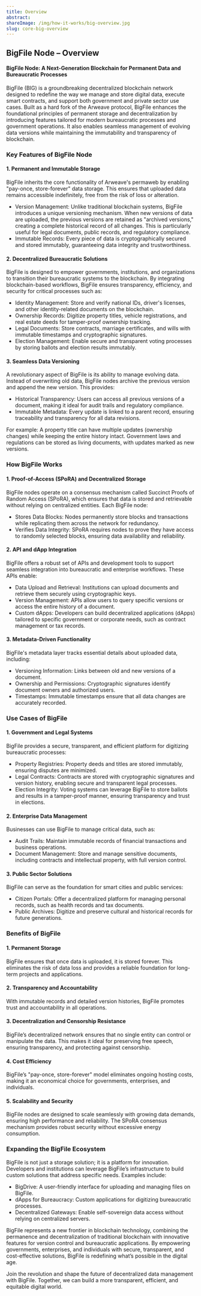 ```yaml
---
title: Overview
abstract:
shareImage: /img/how-it-works/big-overview.jpg
slug: core-big-overview
---
```


## BigFile Node – Overview

#### BigFile Node: A Next-Generation Blockchain for Permanent Data and Bureaucratic Processes
BigFile (BIG) is a groundbreaking decentralized blockchain network designed to redefine the way we manage and store digital data, execute smart contracts, and support both government and private sector use cases. Built as a hard fork of the Arweave protocol, BigFile enhances the foundational principles of permanent storage and decentralization by introducing features tailored for modern bureaucratic processes and government operations. It also enables seamless management of evolving data versions while maintaining the immutability and transparency of blockchain.

### Key Features of BigFile Node
#### 1. Permanent and Immutable Storage
BigFile inherits the core functionality of Arweave's permaweb by enabling "pay-once, store-forever" data storage. This ensures that uploaded data remains accessible indefinitely, free from the risk of loss or alteration.

- Version Management: Unlike traditional blockchain systems, BigFile introduces a unique versioning mechanism. When new versions of data are uploaded, the previous versions are retained as "archived versions," creating a complete historical record of all changes. This is particularly useful for legal documents, public records, and regulatory compliance.
- Immutable Records: Every piece of data is cryptographically secured and stored immutably, guaranteeing data integrity and trustworthiness.

#### 2. Decentralized Bureaucratic Solutions
BigFile is designed to empower governments, institutions, and organizations to transition their bureaucratic systems to the blockchain. By integrating blockchain-based workflows, BigFile ensures transparency, efficiency, and security for critical processes such as:

- Identity Management: Store and verify national IDs, driver's licenses, and other identity-related documents on the blockchain.
- Ownership Records: Digitize property titles, vehicle registrations, and real estate deeds for tamper-proof ownership tracking.
- Legal Documents: Store contracts, marriage certificates, and wills with immutable timestamps and cryptographic signatures.
- Election Management: Enable secure and transparent voting processes by storing ballots and election results immutably.

#### 3. Seamless Data Versioning
A revolutionary aspect of BigFile is its ability to manage evolving data. Instead of overwriting old data, BigFile nodes archive the previous version and append the new version. This provides:

- Historical Transparency: Users can access all previous versions of a document, making it ideal for audit trails and regulatory compliance.
- Immutable Metadata: Every update is linked to a parent record, ensuring traceability and transparency for all data revisions.

For example:
A property title can have multiple updates (ownership changes) while keeping the entire history intact.
Government laws and regulations can be stored as living documents, with updates marked as new versions.

### How BigFile Works
#### 1. Proof-of-Access (SPoRA) and Decentralized Storage
BigFile nodes operate on a consensus mechanism called Succinct Proofs of Random Access (SPoRA), which ensures that data is stored and retrievable without relying on centralized entities. Each BigFile node:

- Stores Data Blocks: Nodes permanently store blocks and transactions while replicating them across the network for redundancy.
- Verifies Data Integrity: SPoRA requires nodes to prove they have access to randomly selected blocks, ensuring data availability and reliability.

#### 2. API and dApp Integration
BigFile offers a robust set of APIs and development tools to support seamless integration into bureaucratic and enterprise workflows. These APIs enable:

- Data Upload and Retrieval: Institutions can upload documents and retrieve them securely using cryptographic keys.
- Version Management: APIs allow users to query specific versions or access the entire history of a document.
- Custom dApps: Developers can build decentralized applications (dApps) tailored to specific government or corporate needs, such as contract management or tax records.

#### 3. Metadata-Driven Functionality
BigFile's metadata layer tracks essential details about uploaded data, including:

- Versioning Information: Links between old and new versions of a document.
- Ownership and Permissions: Cryptographic signatures identify document owners and authorized users.
- Timestamps: Immutable timestamps ensure that all data changes are accurately recorded.

### Use Cases of BigFile
#### 1. Government and Legal Systems
BigFile provides a secure, transparent, and efficient platform for digitizing bureaucratic processes:

- Property Registries: Property deeds and titles are stored immutably, ensuring disputes are minimized.
- Legal Contracts: Contracts are stored with cryptographic signatures and version history, enabling secure and transparent legal processes.
- Election Integrity: Voting systems can leverage BigFile to store ballots and results in a tamper-proof manner, ensuring transparency and trust in elections.

#### 2. Enterprise Data Management
Businesses can use BigFile to manage critical data, such as:

- Audit Trails: Maintain immutable records of financial transactions and business operations.
- Document Management: Store and manage sensitive documents, including contracts and intellectual property, with full version control.

#### 3. Public Sector Solutions
BigFile can serve as the foundation for smart cities and public services:

- Citizen Portals: Offer a decentralized platform for managing personal records, such as health records and tax documents.
- Public Archives: Digitize and preserve cultural and historical records for future generations.

### Benefits of BigFile
#### 1. Permanent Storage
BigFile ensures that once data is uploaded, it is stored forever. This eliminates the risk of data loss and provides a reliable foundation for long-term projects and applications.

#### 2. Transparency and Accountability
With immutable records and detailed version histories, BigFile promotes trust and accountability in all operations.

#### 3. Decentralization and Censorship Resistance
BigFile’s decentralized network ensures that no single entity can control or manipulate the data. This makes it ideal for preserving free speech, ensuring transparency, and protecting against censorship.

#### 4. Cost Efficiency
BigFile’s "pay-once, store-forever" model eliminates ongoing hosting costs, making it an economical choice for governments, enterprises, and individuals.

#### 5. Scalability and Security
BigFile nodes are designed to scale seamlessly with growing data demands, ensuring high performance and reliability. The SPoRA consensus mechanism provides robust security without excessive energy consumption.

### Expanding the BigFile Ecosystem
BigFile is not just a storage solution; it is a platform for innovation. Developers and institutions can leverage BigFile’s infrastructure to build custom solutions that address specific needs. Examples include:

- BigDrive: A user-friendly interface for uploading and managing files on BigFile.
- dApps for Bureaucracy: Custom applications for digitizing bureaucratic processes.
- Decentralized Gateways: Enable self-sovereign data access without relying on centralized servers.

BigFile represents a new frontier in blockchain technology, combining the permanence and decentralization of traditional blockchain with innovative features for version control and bureaucratic applications. By empowering governments, enterprises, and individuals with secure, transparent, and cost-effective solutions, BigFile is redefining what’s possible in the digital age.

Join the revolution and shape the future of decentralized data management with BigFile. Together, we can build a more transparent, efficient, and equitable digital world.